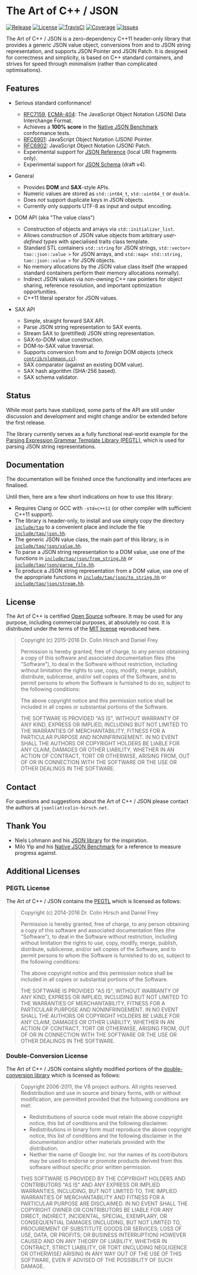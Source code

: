 # The Art of C++ / JSON

[![Release](https://img.shields.io/github/release/taocpp/json.svg)](https://github.com/taocpp/json/releases/latest)
[![License](https://img.shields.io/github/license/taocpp/json.svg)](#license)
[![TravisCI](https://travis-ci.org/taocpp/json.svg)](https://travis-ci.org/taocpp/json)
[![Coverage](https://img.shields.io/coveralls/taocpp/json.svg)](https://coveralls.io/github/taocpp/json)
[![Issues](https://img.shields.io/github/issues/taocpp/json.svg)](https://github.com/taocpp/json/issues)

The Art of C++ / JSON is a zero-dependency C++11 header-only library that provides a generic JSON value object, conversions from and to JSON string representation, and supports JSON Pointer and JSON Patch. It is designed for correctness and simplicity, is based on C++ standard containers, and strives for speed through minimalism (rather than complicated optimisations).

## Features

* Serious standard conformance!

  * [RFC7159], [ECMA-404]: The JavaScript Object Notation (JSON) Data Interchange Format.
  * Achieves a **100% score** in the [Native JSON Benchmark](https://github.com/miloyip/nativejson-benchmark) conformance tests.
  * [RFC6901]: JavaScript Object Notation (JSON) Pointer.
  * [RFC6902]: JavaScript Object Notation (JSON) Patch.
  * Experimental support for [JSON Reference](https://tools.ietf.org/html/draft-pbryan-zyp-json-ref-03) (local URI fragments only).
  * Experimental support for [JSON Schema](http://json-schema.org/documentation.html) (draft v4).

* General

  * Provides **DOM** and **SAX**-style APIs.
  * Numeric values are stored as `std::int64_t`, `std::uint64_t` or `double`.
  * Does *not* support duplicate keys in JSON objects.
  * Currently only supports UTF-8 as input and output encoding.

* DOM API (aka "The value class")

  * Construction of objects and arrays via `std::initializer_list`.
  * Allows construction of JSON value objects from arbitrary *user-defined types* with specialised traits class template.
  * Standard STL containers `std::string` for JSON strings, `std::vector< tao::json::value >` for JSON arrays, and `std::map< std::string, tao::json::value >` for JSON objects.
  * No memory allocations by the JSON value class itself (the wrapped standard containers perform their memory allocations normally).
  * Indirect JSON values via non-owning C++ raw pointers for object sharing, reference resolution, and important optimization opportunities.
  * C++11 literal operator for JSON values.

* SAX API

  * Simple, straight forward SAX API.
  * Parse JSON string representation to SAX events.
  * Stream SAX to (prettified) JSON string representation.
  * SAX-to-DOM value construction.
  * DOM-to-SAX value traversal.
  * Supports conversion from and to *foreign* DOM objects (check [`contrib/nlohmann.cc`](contrib/nlohmann.cc)).
  * SAX comparator (against an existing DOM value).
  * SAX hash algorithm (SHA-256 based).
  * SAX schema validator.

## Status

While most parts have stabilized, some parts of the API are still under discussion and development and might change and/or be extended before the first release.

The library currently serves as a fully functional real-world example for the [Parsing Expression Grammar Template Library (PEGTL)](https://github.com/ColinH/PEGTL), which is used for parsing JSON string representations.

## Documentation

The documentation will be finished once the functionality and interfaces are finalised.

Until then, here are a few short indications on how to use this library:

* Requires Clang or GCC with `-std=c++11` (or other compiler with sufficient C++11 support).
* The library is header-only, to install and use simply copy the directory [`include/tao`](include/tao) to a convenient place and include the file [`include/tao/json.hh`](include/tao/json.hh).
* The generic JSON value class, the main part of this library, is in [`include/tao/json/value.hh`](include/tao/json/value.hh).
* To parse a JSON string representation to a DOM value, use one of the functions in [`include/tao/json/from_string.hh`](include/tao/json/from_string.hh) or [`include/tao/json/parse_file.hh`](include/tao/json/parse_file.hh).
* To produce a JSON string representation from a DOM value, use one of the appropriate functions in [`include/tao/json/to_string.hh`](include/tao/json/to_string.hh) or [`include/tao/json/stream.hh`](include/tao/json/stream.hh).

## License

The Art of C++ is certified [Open Source](http://www.opensource.org/docs/definition.html) software. It may be used for any purpose, including commercial purposes, at absolutely no cost. It is distributed under the terms of the [MIT license](http://www.opensource.org/licenses/mit-license.html) reproduced here.

> Copyright (c) 2015-2016 Dr. Colin Hirsch and Daniel Frey
>
> Permission is hereby granted, free of charge, to any person obtaining a copy of this software and associated documentation files (the "Software"), to deal in the Software without restriction, including without limitation the rights to use, copy, modify, merge, publish, distribute, sublicense, and/or sell copies of the Software, and to permit persons to whom the Software is furnished to do so, subject to the following conditions:
>
> The above copyright notice and this permission notice shall be included in all copies or substantial portions of the Software.
>
> THE SOFTWARE IS PROVIDED "AS IS", WITHOUT WARRANTY OF ANY KIND, EXPRESS OR IMPLIED, INCLUDING BUT NOT LIMITED TO THE WARRANTIES OF MERCHANTABILITY, FITNESS FOR A PARTICULAR PURPOSE AND NONINFRINGEMENT. IN NO EVENT SHALL THE AUTHORS OR COPYRIGHT HOLDERS BE LIABLE FOR ANY CLAIM, DAMAGES OR OTHER LIABILITY, WHETHER IN AN ACTION OF CONTRACT, TORT OR OTHERWISE, ARISING FROM, OUT OF OR IN CONNECTION WITH THE SOFTWARE OR THE USE OR OTHER DEALINGS IN THE SOFTWARE.

## Contact

For questions and suggestions about the Art of C++ / JSON please contact the authors at `jsonl(at)colin-hirsch.net`.

## Thank You

* Niels Lohmann and his [JSON library](https://github.com/nlohmann/json) for the inspiration.
* Milo Yip and his [Native JSON Benchmark](https://github.com/miloyip/nativejson-benchmark) for a reference to measure progress against.

## Additional Licenses

### PEGTL License

The Art of C++ / JSON contains the [PEGTL](https://github.com/ColinH/PEGTL) which is licensed as follows:

> Copyright (c) 2014-2016 Dr. Colin Hirsch and Daniel Frey
>
> Permission is hereby granted, free of charge, to any person obtaining a copy of this software and associated documentation files (the "Software"), to deal in the Software without restriction, including without limitation the rights to use, copy, modify, merge, publish, distribute, sublicense, and/or sell copies of the Software, and to permit persons to whom the Software is furnished to do so, subject to the following conditions:
>
> The above copyright notice and this permission notice shall be included in all copies or substantial portions of the Software.
>
> THE SOFTWARE IS PROVIDED "AS IS", WITHOUT WARRANTY OF ANY KIND, EXPRESS OR IMPLIED, INCLUDING BUT NOT LIMITED TO THE WARRANTIES OF MERCHANTABILITY, FITNESS FOR A PARTICULAR PURPOSE AND NONINFRINGEMENT. IN NO EVENT SHALL THE AUTHORS OR COPYRIGHT HOLDERS BE LIABLE FOR ANY CLAIM, DAMAGES OR OTHER LIABILITY, WHETHER IN AN ACTION OF CONTRACT, TORT OR OTHERWISE, ARISING FROM, OUT OF OR IN CONNECTION WITH THE SOFTWARE OR THE USE OR OTHER DEALINGS IN THE SOFTWARE.

### Double-Conversion License

The Art of C++ / JSON contains slightly modified portions of the [double-conversion library](https://github.com/google/double-conversion) which is licensed as follows:

> Copyright 2006-2011, the V8 project authors. All rights reserved. Redistribution and use in source and binary forms, with or without modification, are permitted provided that the following conditions are met:
>
> * Redistributions of source code must retain the above copyright notice, this list of conditions and the following disclaimer.
> * Redistributions in binary form must reproduce the above copyright notice, this list of conditions and the following disclaimer in the documentation and/or other materials provided with the distribution.
> * Neither the name of Google Inc. nor the names of its contributors may be used to endorse or promote products derived from this software without specific prior written permission.
>
> THIS SOFTWARE IS PROVIDED BY THE COPYRIGHT HOLDERS AND CONTRIBUTORS "AS IS" AND ANY EXPRESS OR IMPLIED WARRANTIES, INCLUDING, BUT NOT LIMITED TO, THE IMPLIED WARRANTIES OF MERCHANTABILITY AND FITNESS FOR A PARTICULAR PURPOSE ARE DISCLAIMED. IN NO EVENT SHALL THE COPYRIGHT OWNER OR CONTRIBUTORS BE LIABLE FOR ANY DIRECT, INDIRECT, INCIDENTAL, SPECIAL, EXEMPLARY, OR CONSEQUENTIAL DAMAGES (INCLUDING, BUT NOT LIMITED TO, PROCUREMENT OF SUBSTITUTE GOODS OR SERVICES; LOSS OF USE, DATA, OR PROFITS; OR BUSINESS INTERRUPTION) HOWEVER CAUSED AND ON ANY THEORY OF LIABILITY, WHETHER IN CONTRACT, STRICT LIABILITY, OR TORT (INCLUDING NEGLIGENCE OR OTHERWISE) ARISING IN ANY WAY OUT OF THE USE OF THIS SOFTWARE, EVEN IF ADVISED OF THE POSSIBILITY OF SUCH DAMAGE.

[RFC7159]: https://tools.ietf.org/html/rfc7159
[ECMA-404]: http://www.ecma-international.org/publications/standards/Ecma-404.htm
[RFC6901]: https://tools.ietf.org/html/rfc6901
[RFC6902]: https://tools.ietf.org/html/rfc6902

